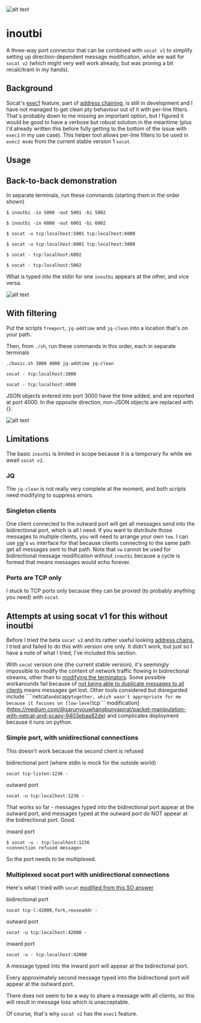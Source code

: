 ![alt text][logo]

# inoutbi
 
A three-way port connector that can be combined with ```socat v1``` to simplify setting up direction-dependent message modification, while we wait for ```socat v2``` (which might very well work already, but was proving a bit recalcitrant in my hands).

## Background
Socat's [exec1](http://www.dest-unreach.org/socat/doc/socat-exec.html) feature, part of [address chaining](http://www.dest-unreach.org/socat/doc/socat-addresschain.html), is still in development and I have not managed to get clean pty behaviour out of it with per-line filters. That's probably down to me missing an important option, but I figured it would be good to have a verbose but robust solution in the meantime (plus I'd already written this before fully getting to the bottom of the issue with ```exec1``` in my use case). This helper tool allows per-line filters to be used in ```exec2 mode``` from the current stable version 1 ```socat```. 


## Usage

## Back-to-back demonstration

In separate terminals, run these commands (starting them in the order shown)

```$ inoutbi -in 5000 -out 5001 -bi 5002```

```$ inoutbi -in 6000 -out 6001 -bi 6002```

```$ socat -u tcp:localhost:5001 tcp:localhost:6000```

```$ socat -u tcp:localhost:6001 tcp:localhost:5000```

```$ socat - tcp:localhost:6002```

```$ socat - tcp:localhost:5002```

What is typed into the stdin for one ```inoutbi``` appears at the other, and vice versa.

![alt text][use1]

## With filtering

Put the scripts ```freeport```, ```jq-addtime``` and ```jq-clean``` into a location that's on your path.

Then, from ```./sh```, run these commands in this order, each in separate terminals

```./basic.sh 3000 4000 jq-addtime jq-clean```

```socat - tcp:localhost:3000```
 
```socat - tcp:localhost:4000```

JSON objects entered into port 3000 have the time added, and are reported at port 4000. In the opposite direction, non-JSON objects are replaced with {}.

![alt text][use2]

## Limitations

The basic ```inoutbi``` is limited in scope because it is a temporary fix while we await ```socat v2```.

### JQ

The ```jq-clean``` is not really very complete at the moment, and both scripts need modifying to suppress errors.

### Singleton clients

One client connected to the outward port will get all messages send into the bidirectional port, which is all I need. If you want to distribute those messages to multiple clients, you will need to arrange your own ```tee```. I can use [vw](https://github.com/timdrysdale/vw)'s ```ws``` interface for that because clients connecting to the same path get all messages sent to that path. Note that ```vw``` cannot be used for bidirectional message modification without ```inoutbi``` because a cycle is formed that means messages would echo forever.

### Ports are TCP only

I stuck to TCP ports only because they can be proxied (to probably anything you need) with ```socat```. 


## Attempts at using socat v1 for this without inoutbi
Before I tried the beta ```socat v2``` and its rather useful looking [address chains](http://www.dest-unreach.org/socat/doc/socat-addresschain.html), I tried and failed to do this with version one only. It didn't work, but just so I have a note of what I tried, I've included this section.

With ```socat``` version one (the current stable version), it's seemingly impossible to modify the content of network traffic flowing in bidirectional streams, other than to [modifying the terminators](https://stackoverflow.com/questions/2166399/rewriting-a-tcp-stream-on-the-fly-how-difficult-is-it-how-about-taking-a-dump). Some possible workarounds fail because of [not being able to duplicate messages to all clients](https://unix.stackexchange.com/questions/195880/socat-duplicate-stdin-to-each-connected-client) means messages get lost. Other tools considered but disregarded include ````netcat``` and ```scapy``` together, which wasn't appropriate for me because it focuses on [low-level ```tcp``` modification](https://medium.com/@sarunyouwhangbunyapirat/packet-manipulation-with-netcat-and-scapy-9403ebaa82de) and complicates deployment because it runs on python. 

### Simple port, with unidirectional connections

This doesn't work because the second client is refused

bidirectional port (where stdin is mock for the outside world)

```
socat tcp-listen:1236 -
```

outward port
```
socat -u tcp:localhost:1236 -
```

That works so far - messages typed into the bidirectional port appear at the outward port, and messages typed at the outward port do NOT appear at the bidirectional port. Good.

inward port
```
$ socat -u - tcp:localhost:1236
<connection refused message>
```

So the port needs to be multiplexed.

### Multiplexed socat port with unidirectional connections

Here's what I tried with ```socat``` [modified from this SO answer](https://stackoverflow.com/questions/17480967/using-socat-to-multiplex-incoming-tcp-connection)

bidirectional port
```
socat tcp-l:42000,fork,reuseaddr -
```

outward port
```
socat -u tcp:localhost:42000 -
```

inward port
```
socat -u - tcp:localhost:42000
```

A message typed into the inward port will appear at the bidirectional port.

Every approximately second message typed into the bidirectional port will appear at the outward port.

There does not seem to be a way to share a message with all clients, so this will result in message loss which is unacceptable.

Of course, that's why ```socat v2``` has the ```exec1``` feature.

[logo]: ./img/logo.png "inoutbi logo"

[use1]: ./img/use1.png "connection schematic of two inoutbi back-to-back"

[use2]: ./img/use2.png "connection schematic of two inoutbi back-to-back with interstitial filters"
